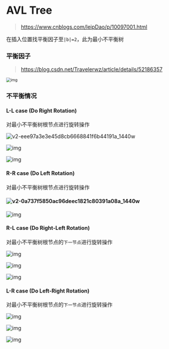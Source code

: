 # AVL Tree

> https://www.cnblogs.com/leipDao/p/10097001.html

在插入位置找平衡因子至`|b|=2`，此为最小不平衡树

### 平衡因子

> https://blog.csdn.net/Travelerwz/article/details/52186357

<img src="https://img-blog.csdn.net/20160811205300657?watermark/2/text/aHR0cDovL2Jsb2cuY3Nkbi5uZXQv/font/5a6L5L2T/fontsize/400/fill/I0JBQkFCMA==/dissolve/70/gravity/Center" alt="img" style="zoom:75%;" /> 

### 不平衡情况

#### L-L case (Do Right Rotation)

对最小不平衡树根节点进行旋转操作

 ![v2-eee97a3e3e45d8cb6668841f6b44191a_1440w](https://pic3.zhimg.com/80/v2-eee97a3e3e45d8cb6668841f6b44191a_1440w.webp)

![img](https://mmbiz.qpic.cn/mmbiz_png/DA2c4JxxnnZjlfBw8SrJVicR7SoicVQMnnW5z3b3V1tNw1yticzjjDNPfbsLCTupOL5jAAskxDpNaQGhicGXtzm6mA/640?wx_fmt=png)

![img](https://mmbiz.qpic.cn/mmbiz_png/DA2c4JxxnnZjlfBw8SrJVicR7SoicVQMnnibllCCicvW8bnAjWtRb8abD4OgJ3avkOERde5ibFMR17Q7Q8YJyjyeiaGw/640?wx_fmt=png) 

#### R-R case (Do Left Rotation)

对最小不平衡树根节点进行旋转操作

#### ![v2-0a737f5850ac96deec1821c80391a08a_1440w](https://pic3.zhimg.com/80/v2-0a737f5850ac96deec1821c80391a08a_1440w.webp)

![img](https://mmbiz.qpic.cn/mmbiz_png/DA2c4JxxnnZjlfBw8SrJVicR7SoicVQMnn3259SVE6hAFsXnGtM6TJM6HsiaXBVN6h4fGKtw1ezKVfz0VBbynxbjA/640?wx_fmt=png)

#### R-L case (Do Right-Left Rotation)

对最小不平衡树根节点的`下一节点`进行旋转操作

![img](https://mmbiz.qpic.cn/mmbiz_png/DA2c4JxxnnZjlfBw8SrJVicR7SoicVQMnnhxWuzoqfRVFsdbaqB5Lwe9P9BbjY8Xsr4Ned0YZ9EMfrcATNaobjcw/640?wx_fmt=png)

![img](https://mmbiz.qpic.cn/mmbiz_png/DA2c4JxxnnZjlfBw8SrJVicR7SoicVQMnn03pxiatsRicj1tTVUg5UflyAVgc0VLkMscLafLicRiaUG1RX6dpy514xow/640?wx_fmt=png)

![img](https://mmbiz.qpic.cn/mmbiz_png/DA2c4JxxnnZjlfBw8SrJVicR7SoicVQMnnJUDYL6SUzjJ4tuSYTpibFPCcgAPFlbPv7qk42p2Yl9oukk8NIiaDIsXA/640?wx_fmt=png)

#### L-R case (Do Left-Right Rotation)

对最小不平衡树根节点的`下一节点`进行旋转操作

![img](https://mmbiz.qpic.cn/mmbiz_png/DA2c4JxxnnZjlfBw8SrJVicR7SoicVQMnnMxRyen30clVfLhmwVM5V4q9m6ba5vK0DA8ecLXib89yIyoZZ7Yd9e2Q/640?wx_fmt=png)

![img](https://mmbiz.qpic.cn/mmbiz_png/DA2c4JxxnnZjlfBw8SrJVicR7SoicVQMnnWN19P2xV9Tkr8O1iceyVdZNVztiaGrebCZIIdke93z7lUhsLm3Ypia2iag/640?wx_fmt=png)

![img](https://mmbiz.qpic.cn/mmbiz_png/DA2c4JxxnnZjlfBw8SrJVicR7SoicVQMnnJygXJX4C92T328rtNEkp1gAD3KJa1nTEQ33BAQlQU2ibWuicFycSJCibA/640?wx_fmt=png)